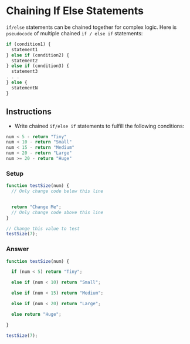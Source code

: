 # Chaining If Else Statements

`if/else` statements can be chained together for complex logic.
Here is `pseudocode` of multiple chained `if / else if` statements:

```javascript
if (condition1) {
  statement1
} else if (condition2) {
  statement2
} else if (condition3) {
  statement3
. . .
} else {
  statementN
}
```

## Instructions
 - Write chained `if/else if` statements to fulfill the following conditions:

```javascript
num < 5 - return "Tiny"
num < 10 - return "Small"
num < 15 - return "Medium"
num < 20 - return "Large"
num >= 20 - return "Huge"
```

### Setup

```javascript
function testSize(num) {
  // Only change code below this line


  return "Change Me";
  // Only change code above this line
}

// Change this value to test
testSize(7);
```

### Answer

```javascript
function testSize(num) {

  if (num < 5) return "Tiny";

  else if (num < 10) return "Small";

  else if (num < 15) return "Medium";

  else if (num < 20) return "Large";

  else return "Huge";

}

testSize(7);
```

